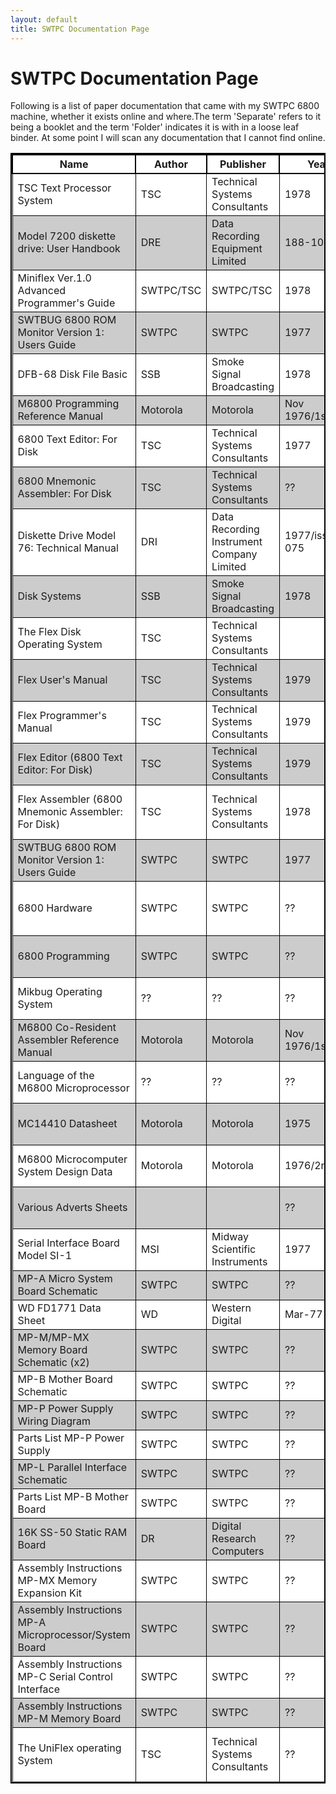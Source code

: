 ```yaml
---
layout: default
title: SWTPC Documentation Page
---
```

<style>
   table{
       border-collapse: collapse;
       border-spacing: 0;
       border:2px solid #000000;
   }

   th{
       border:2px solid #000000;
   }

   td{
       border:1px solid #000000;
   }
   tr:nth-child(even) {background: #CCC}
   tr:nth-child(odd) {background: #FFF}
   #mytable a {
       text-decoration: none;
       color: blue;
   }
   #mytable a:visited {
       color: purple;
    }
   #mytable a:hover { text-decoration: underline }
</style>

# SWTPC Documentation Page

Following is a list of paper documentation that came with my SWTPC 6800 machine, whether it exists online and where.The term 'Separate' refers to it being a booklet and the term 'Folder' indicates it is with in a loose leaf binder. At some point I will scan any documentation that I cannot find online.

| Name | Author | Publisher | Year/Ed/Part | Paper_Copy | Separate/Folder | Online | Scanned | Notes | URL |
|------|--------|-----------|--------------|------------|----------------|-------------|---------|-------|-----|
| TSC Text Processor System | TSC | Technical Systems Consultants | 1978 | Yes | Separate | Yes, 1980 Version | N/A |  | http://www.swtpc.com/mholley/TSC_PR/TSC_PR.htm |
| Model 7200 diskette drive: User Handbook | DRE | Data Recording Equipment Limited | 188-106 | Yes | Separate | No Found |  |  |  |
| Miniflex Ver.1.0 Advanced Programmer's Guide | SWTPC/TSC | SWTPC/TSC | 1978 | Yes | Separate | Yes | N/A | Branded with SWTPC | http://www.flexusergroup.com/flexusergroup/pdfs/miniflex.pdf |
| SWTBUG 6800 ROM Monitor Version 1: Users Guide | SWTPC | SWTPC | 1977 | Yes | Separate | Yes | N/A |  | http://www.swtpc.com/mholley/swtbug/SWTBUG_Users_Guide.pdf |
| DFB-68 Disk File Basic | SSB | Smoke Signal Broadcasting | 1978 | Yes | Separate | Not Found |  |  |  |
| M6800 Programming Reference Manual | Motorola | Motorola | Nov 1976/1st/M68PRM(D) | Yes | Separate | Yes, archive.org | N/A |  | https://archive.org/details/MotorolaM6800ProgrammingReferenceManual |
| 6800 Text Editor: For Disk | TSC | Technical Systems Consultants | 1977 | Yes | Separate | N/A | N/A | See Flex Version |  |
| 6800 Mnemonic Assembler: For Disk | TSC | Technical Systems Consultants | ?? | Yes | Separate | N/A | N/A | See Flex Version |  |
| Diskette Drive Model 76: Technical Manual | DRI | Data Recording Instrument Company Limited | 1977/issue 2/188-075 | Yes | Separate | Not Found |  |  |  |
| Disk Systems | SSB | Smoke Signal Broadcasting | 1978 | Yes | Separate | Yes, SWTPC | N/A |  | http://www.swtpc.com/mholley/SSB_DOC/SSB_6809_DOS.pdf |
| The Flex Disk Operating System | TSC | Technical Systems Consultants |  | Yes | TSC Folder | Not Found |  | Intro for TSC Folder |  |
| Flex User's Manual | TSC | Technical Systems Consultants | 1979 | Yes | TSC Folder | Yes, FUG | N/A | Date from online version | http://www.flexusergroup.com/flexusergroup/pdfs/swflexum.pdf |
| Flex Programmer's Manual | TSC | Technical Systems Consultants | 1979 | Yes | TSC Folder |  |  |  |  |
| Flex Editor (6800 Text Editor: For Disk) | TSC | Technical Systems Consultants | 1979 | Yes | TSC Folder |  |  | Newer than other version |  |
| Flex Assembler (6800 Mnemonic Assembler: For Disk) | TSC | Technical Systems Consultants | 1978 | Yes | TSC Folder | Yes, FUG |  | Assume Newer than other version | http://www.flexusergroup.com/flexusergroup/pdfs/asmb.pdf |
| SWTBUG 6800 ROM Monitor Version 1: Users Guide | SWTPC | SWTPC | 1977 | Yes | SWTPC 6800 System Doc Notebook | As line 6 | N/A | Same as Separate version ? | N/A |
| 6800 Hardware | SWTPC | SWTPC | ?? | Yes | SWTPC 6800 System Doc Notebook | Yes, SWTPC | N/A |  | http://www.swtpc.com/mholley/Notebook/Hardware.pdf http://www.swtpc.com/mholley/Notebook/Hardware_MPU.pdf http://www.swtpc.com/mholley/Notebook/Hardware_PIA.pdf http://www.swtpc.com/mholley/Notebook/Hardware_ACIA.pdf |
| 6800 Programming | SWTPC| SWTPC	| ?? | Yes | SWTPC 6800 System Doc Notebook | Yes, SWTPC | N/A | | http://www.swtpc.com/mholley/Notebook/Programming_Intro.pdf | 
| Mikbug Operating System | ?? | ?? | ?? | Yes | SWTPC 6800 System Doc Notebook | Yes, SWTPC | N/A | Superseded by SWTBUG | http://www.swtpc.com/mholley/Notebook/OperatingSystem.pdf |
| M6800 Co-Resident Assembler Reference Manual | Motorola | Motorola | Nov 1976/1st/M68CRA(D) | Yes | SWTPC 6800 System Doc Notebook | Yes, usermanual.wiki | N/A |  | https://usermanual.wiki/Document/M6800CoResidentAssemblerReferenceManual1976.236048583/view |
| Language of the M6800 Microprocessor | ?? | ?? | ?? | Yes | SWTPC 6800 System Doc Notebook | Yes, SWTPC | N/A |  | http://www.swtpc.com/mholley/Notebook/Language_M6800.pdf http://www.swtpc.com/mholley/Notebook/M6800_Assembly.pdf http://www.swtpc.com/mholley/Notebook/M6800_Insturction_Map.pdf |
| MC14410 Datasheet | Motorola | Motorola |1975 | Yes | SWTPC 6800 System Doc Notebook| Yes, alldatasheet.com |	N/A		 | | http://www.swtpc.com/mholley/Notebook/MC14411.pdf | 
| M6800 Microcomputer System Design Data | Motorola | Motorola | 1976/2nd Printing | Yes | SWTPC 6800 System Doc Notebook | Not Found |  |  |  |
| Various Adverts Sheets |  |  | ?? | Yes | SWTPC 6800 System Doc Notebook |  |  | Various adverts for SWTPC kit |  |
| Serial Interface Board Model SI-1 | MSI | Midway Scientific Instruments | 1977 | Yes | Blue Folder | Not Found |  |  |  |
| MP-A Micro System Board Schematic | SWTPC | SWTPC | ?? | Yes | Blue Folder | Yes, SWTPC | N/A |  | http://www.swtpc.com/mholley/MP_A/MP_A_Schematic2048.jpg |
| WD FD1771 Data Sheet | WD | Western Digital  | Mar-77 | Yes | Blue Folder | Yes | N/A |  |   http://www.datasheetspdf.com/pdf/863165/WesternDigital/FD1771-01/1 |  
| MP-M/MP-MX Memory Board Schematic (x2) | SWTPC | SWTPC | ?? | Yes | Blue Folder | Yes, SWTPC | N/A |  | http://www.swtpc.com/mholley/MP_M/MP_M_Schematic.pdf |
| MP-B Mother Board Schematic | SWTPC | SWTPC | ?? | Yes | Blue Folder | Yes, SWTPC | N/A |  | http://www.swtpc.com/mholley/MP_B/MP_B_Schematic_11_17_150.pdf |
| MP-P Power Supply Wiring Diagram | SWTPC | SWTPC | ?? | Yes | Blue Folder | Yes, SWTPC | N/A |  | http://www.swtpc.com/mholley/MP_P/MP_P_Wiring_Diagram.jpg |
| Parts List MP-P Power Supply | SWTPC | SWTPC | ?? | Yes | Blue Folder | Not Found |  |  |  |
| MP-L Parallel Interface Schematic | SWTPC | SWTPC | ?? | Yes | Blue Folder | Yes, SWTPC |  |  | http://www.swtpc.com/mholley/MP_L/MP_L_Schematic_8_11.pdf |
| Parts List MP-B Mother Board | SWTPC | SWTPC | ?? | Yes | Blue Folder | Not Found |  |  |  |
| 16K SS-50 Static RAM Board | DR | Digital Research Computers | ?? | Yes | Blue Folder | Not Found |  |  |  |
| Assembly Instructions MP-MX Memory Expansion Kit | SWTPC | SWTPC | ?? | Yes | Blue Folder | Yes, SWTPC | N/A |  | http://www.swtpc.com/mholley/MP_M/MP_MX_AssemblyInstructions.pdf |
| Assembly Instructions MP-A Microprocessor/System Board | SWTPC | SWTPC | ?? | Yes | Blue Folder | Yes, SWTPC | N/A |  | http://www.swtpc.com/mholley/MP_A/MP_A_AssemblyInstructions.pdf |
| Assembly Instructions MP-C Serial Control Interface | SWTPC | SWTPC | ?? | Yes | Blue Folder | Yes, SWTPC | N/A |  | http://www.swtpc.com/mholley/MP_C/MP_C_AssemblyInstructions.pdf |
| Assembly Instructions MP-M Memory Board | SWTPC | SWTPC | ?? | Yes | Blue Folder | Yes, SWTPC | N/A |  | http://www.swtpc.com/mholley/MP_M/MP_M_AssemblyInstructions.pdf |
| The UniFlex operating System | TSC | Technical Systems Consultants | ?? | Yes | Blue Folder | Maybe |  | Check online manual is same | ftp://bitsavers.informatik.uni-stuttgart.de/pdf/tsc/uniflex_68xxx/The_UniFLEX_Operating_System_1980.pdf |

